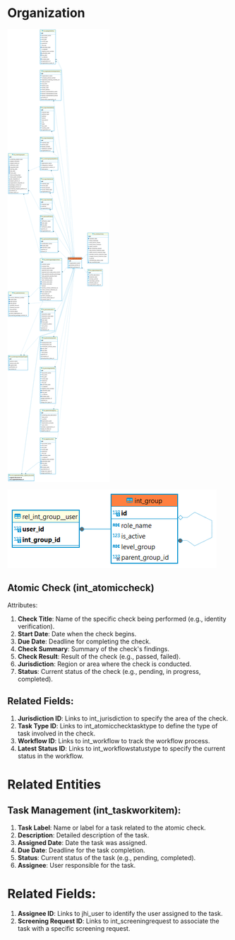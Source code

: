 # Organization

![alt text](<../../../../../static/img/prismaenterprise - int_organizationbase.png>)

![alt text](<../../../../../static/img/prismaenterprise - int_group.png>)

## Atomic Check (int_atomiccheck)

Attributes:

1. **Check Title**: Name of the specific check being performed (e.g., identity verification).
2. **Start Date**: Date when the check begins.
3. **Due Date**: Deadline for completing the check.
4. **Check Summary**: Summary of the check's findings.
5. **Check Result**: Result of the check (e.g., passed, failed).
6. **Jurisdiction**: Region or area where the check is conducted.
7. **Status**: Current status of the check (e.g., pending, in progress, completed).

## Related Fields:

1. **Jurisdiction ID**: Links to int_jurisdiction to specify the area of the check.
2. **Task Type ID**: Links to int_atomicchecktasktype to define the type of task involved in the check.
3. **Workflow ID**: Links to int_workflow to track the workflow process.
4. **Latest Status ID**: Links to int_workflowstatustype to specify the current status in the workflow.

# Related Entities

## Task Management (int_taskworkitem):

1. **Task Label**: Name or label for a task related to the atomic check.
2. **Description**: Detailed description of the task.
3. **Assigned Date**: Date the task was assigned.
4. **Due Date**: Deadline for the task completion.
5. **Status**: Current status of the task (e.g., pending, completed).
6. **Assignee**: User responsible for the task.

# Related Fields:

1. **Assignee ID**: Links to jhi_user to identify the user assigned to the task.
2. **Screening Request ID**: Links to int_screeningrequest to associate the task with a specific screening request.
